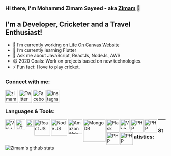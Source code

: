 ### Hi there, I'm Mohammd Zimam Sayeed - aka [Zimam][website] 👋

## I'm a Developer, Cricketer and a Travel Enthusiast!
- 🔭 I’m currently working on [Life On Canvas Website][website]
- 🌱 I’m currently learning Flutter
- 💬 Ask me about JavaScript, ReactJs, NodeJs, AWS
- 😄 2020 Goals: Work on projects based on new technologies.
- ⚡ Fun fact: I love to play cricket.

### Connect with me:
[<img align="left" alt="zimamsayeed.com" width="40px" src="https://i.pinimg.com/originals/90/6b/94/906b94d1bed351b8d0f2f95448a0d6c0.png" />][website]
[<img align="left" alt="Twitter" width="40px" src="https://picklefeetgames.com/wp-content/uploads/2018/12/twitter-app-icon-transparent-17-2.png" />][Twitter]
[<img align="left" alt="Facebook" width="40px" src="https://cdn4.iconfinder.com/data/icons/social-media-icons-the-circle-set/48/facebook_circle-512.png" />][Facebook]
[<img align="left" alt="Instagram" width="40px" src="https://upload.wikimedia.org/wikipedia/commons/thumb/e/e7/Instagram_logo_2016.svg/768px-Instagram_logo_2016.svg.png" />][Instagram]

<br />
<br />

### Languages & Tools:
[<img align="left" alt="Visual Studio Code" width="30px" src="https://upload.wikimedia.org/wikipedia/commons/thumb/9/9a/Visual_Studio_Code_1.35_icon.svg/1200px-Visual_Studio_Code_1.35_icon.svg.png" />](https://code.visualstudio.com/)
[<img align="left" alt="HTML" width="30px" src="https://upload.wikimedia.org/wikipedia/commons/thumb/6/61/HTML5_logo_and_wordmark.svg/1200px-HTML5_logo_and_wordmark.svg.png" />](https://www.w3schools.com/html/)
[<img align="left" alt="CSS" width="22px" src="https://seeklogo.com/images/C/css3-logo-FD8D698B77-seeklogo.com.png" />](https://www.w3schools.com/css/)
[<img align="left" alt="React JS" width="50px" src="https://upload.wikimedia.org/wikipedia/commons/thumb/a/a7/React-icon.svg/1200px-React-icon.svg.png" />](https://reactjs.org/)
[<img align="left" alt="Node JS" width="50px" src="https://upload.wikimedia.org/wikipedia/commons/thumb/d/d9/Node.js_logo.svg/1200px-Node.js_logo.svg.png" />](https://nodejs.org/en/)
[<img align="left" alt="Amazon Web Services" width="45px" src="https://miro.medium.com/max/4000/1*b_al7C5p26tbZG4sy-CWqw.png" />](https://aws.amazon.com/)
[<img align="left" alt="MongoDB" width="70px" src="https://webassets.mongodb.com/_com_assets/cms/MongoDB_Logo_FullColorBlack_RGB-4td3yuxzjs.png" />](https://www.mongodb.com/)
[<img align="left" alt="Flask" width="40px" src="https://miro.medium.com/max/800/1*Q5EUk28Xc3iCDoMSkrd1_w.png" />](https://flask.palletsprojects.com/en/1.1.x/)
[<img align="left" alt="Vue Js" width="30px" src="https://vuejs.org/images/logo.png" />](https://vuejs.org/)
[<img align="left" alt="PHP" width="40px" src="https://www.php.net/images/logos/new-php-logo.svg" />](https://www.php.net/)
[<img align="left" alt="PHP" width="40px" src="https://seeklogo.com/images/L/laravel-framework-logo-C10176EC8C-seeklogo.com.png" />](https://laravel.com/)
[<img align="left" alt="PHP" width="40px" src="https://www.gstatic.com/devrel-devsite/prod/va2f579f943e40687d02fe75a771878e054c901286ea550f8e49c5efb402dac68/firebase/images/touchicon-180.png" />](https://firebase.google.com/)
[<img align="left" alt="PHP" width="40px" src="https://cdn.worldvectorlogo.com/logos/mysql.svg" />](https://www.mysql.com/)

---

### Statistics:
![Zimam's github stats](https://github-readme-stats.vercel.app/api?username=zmmsayeed&hide=contribs,issues&show_icons=true&count_private=true&theme=dark)

[website]: https://google.com
[Facebook]: https://www.facebook.com/zmmsayeed
[Twitter]: https://twitter.com/zmmsayeed
[Instagram]: https://www.instagram.com/zmmsayeed/


<!--
**zmmsayeed/zmmsayeed** is a ✨ _special_ ✨ repository because its `README.md` (this file) appears on your GitHub profile.

Here are some ideas to get you started:

- 🔭 I’m currently working on ...
- 🌱 I’m currently learning ...
- 👯 I’m looking to collaborate on ...
- 🤔 I’m looking for help with ...
- 💬 Ask me about ...
- 📫 How to reach me: ...
- 😄 Pronouns: ...
- ⚡ Fun fact: ...
-->
